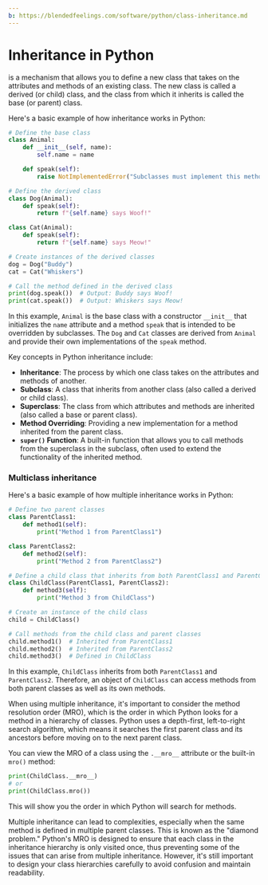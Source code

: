 ```yaml
---
b: https://blendedfeelings.com/software/python/class-inheritance.md
---
```


# Inheritance in Python
is a mechanism that allows you to define a new class that takes on the attributes and methods of an existing class. The new class is called a derived (or child) class, and the class from which it inherits is called the base (or parent) class.

Here's a basic example of how inheritance works in Python:

```python
# Define the base class
class Animal:
    def __init__(self, name):
        self.name = name

    def speak(self):
        raise NotImplementedError("Subclasses must implement this method")

# Define the derived class
class Dog(Animal):
    def speak(self):
        return f"{self.name} says Woof!"

class Cat(Animal):
    def speak(self):
        return f"{self.name} says Meow!"

# Create instances of the derived classes
dog = Dog("Buddy")
cat = Cat("Whiskers")

# Call the method defined in the derived class
print(dog.speak())  # Output: Buddy says Woof!
print(cat.speak())  # Output: Whiskers says Meow!
```

In this example, `Animal` is the base class with a constructor `__init__` that initializes the `name` attribute and a method `speak` that is intended to be overridden by subclasses. The `Dog` and `Cat` classes are derived from `Animal` and provide their own implementations of the `speak` method.

Key concepts in Python inheritance include:

- **Inheritance**: The process by which one class takes on the attributes and methods of another.
- **Subclass**: A class that inherits from another class (also called a derived or child class).
- **Superclass**: The class from which attributes and methods are inherited (also called a base or parent class).
- **Method Overriding**: Providing a new implementation for a method inherited from the parent class.
- **`super()` Function**: A built-in function that allows you to call methods from the superclass in the subclass, often used to extend the functionality of the inherited method.

### Multiclass inheritance

Here's a basic example of how multiple inheritance works in Python:

```python
# Define two parent classes
class ParentClass1:
    def method1(self):
        print("Method 1 from ParentClass1")

class ParentClass2:
    def method2(self):
        print("Method 2 from ParentClass2")

# Define a child class that inherits from both ParentClass1 and ParentClass2
class ChildClass(ParentClass1, ParentClass2):
    def method3(self):
        print("Method 3 from ChildClass")

# Create an instance of the child class
child = ChildClass()

# Call methods from the child class and parent classes
child.method1()  # Inherited from ParentClass1
child.method2()  # Inherited from ParentClass2
child.method3()  # Defined in ChildClass
```

In this example, `ChildClass` inherits from both `ParentClass1` and `ParentClass2`. Therefore, an object of `ChildClass` can access methods from both parent classes as well as its own methods.

When using multiple inheritance, it's important to consider the method resolution order (MRO), which is the order in which Python looks for a method in a hierarchy of classes. Python uses a depth-first, left-to-right search algorithm, which means it searches the first parent class and its ancestors before moving on to the next parent class.

You can view the MRO of a class using the `.__mro__` attribute or the built-in `mro()` method:

```python
print(ChildClass.__mro__)
# or
print(ChildClass.mro())
```

This will show you the order in which Python will search for methods.

Multiple inheritance can lead to complexities, especially when the same method is defined in multiple parent classes. This is known as the "diamond problem." Python's MRO is designed to ensure that each class in the inheritance hierarchy is only visited once, thus preventing some of the issues that can arise from multiple inheritance. However, it's still important to design your class hierarchies carefully to avoid confusion and maintain readability.